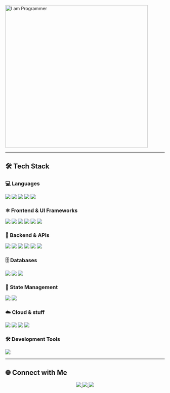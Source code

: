 <div align="left">

<p align="left">
  <img src="mario.gif" width="450" alt="I am Programmer">
</p>

---

## 🛠️ Tech Stack

### 💻 Languages
<img src="https://img.shields.io/badge/TypeScript-007ACC?style=for-the-badge&logo=typescript&logoColor=white" />
<img src="https://img.shields.io/badge/Python-3776AB?style=for-the-badge&logo=python&logoColor=white" />
<img src="https://img.shields.io/badge/Go-00ADD8?style=for-the-badge&logo=go&logoColor=white" />
<!-- <img src="https://img.shields.io/badge/Bash-4EAA25?style=for-the-badge&logo=gnu-bash&logoColor=white" /> -->
<img src="https://img.shields.io/badge/Elixir-4B275F?style=for-the-badge&logo=elixir&logoColor=white" />
<img src="https://img.shields.io/badge/Java-ED8B00?style=for-the-badge&logo=openjdk&logoColor=white" />

### ⚛️ Frontend & UI Frameworks
<img src="https://img.shields.io/badge/React-20232A?style=for-the-badge&logo=react&logoColor=61DAFB" />
<img src="https://img.shields.io/badge/React_Native-20232A?style=for-the-badge&logo=react&logoColor=61DAFB" />
<img src="https://img.shields.io/badge/Next.js-000000?style=for-the-badge&logo=nextdotjs&logoColor=white" />
<img src="https://img.shields.io/badge/Astro-0D1117?style=for-the-badge&logo=astro&logoColor=white" />
<img src="https://img.shields.io/badge/Tailwind_CSS-38B2AC?style=for-the-badge&logo=tailwind-css&logoColor=white" />
<img src="https://img.shields.io/badge/Expo-000020?style=for-the-badge&logo=expo&logoColor=white" />

### 🔧 Backend & APIs
<img src="https://img.shields.io/badge/Node.js-43853D?style=for-the-badge&logo=node.js&logoColor=white" />
<img src="https://img.shields.io/badge/Express.js-404D59?style=for-the-badge&logo=express&logoColor=white" />
<img src="https://img.shields.io/badge/FastAPI-009688?style=for-the-badge&logo=fastapi&logoColor=white" />
<img src="https://img.shields.io/badge/Phoenix-FF6600?style=for-the-badge&logo=phoenix&logoColor=white" />
<img src="https://img.shields.io/badge/Hono-E36002?style=for-the-badge&logo=hono&logoColor=white" />
<img src="https://img.shields.io/badge/Spring_Boot-F2F4F9?style=for-the-badge&logo=spring-boot" />
<!-- <img src="https://img.shields.io/badge/NestJS-E0234E?style=for-the-badge&logo=nestjs&logoColor=white" />
<img src="https://img.shields.io/badge/GraphQL-E10098?style=for-the-badge&logo=graphql&logoColor=white" /> -->

### 🗄️ Databases
<img src="https://img.shields.io/badge/PostgreSQL-316192?style=for-the-badge&logo=postgresql&logoColor=white" />
<img src="https://img.shields.io/badge/SQLite-07405E?style=for-the-badge&logo=sqlite&logoColor=white" />
<!-- <img src="https://img.shields.io/badge/MongoDB-4EA94B?style=for-the-badge&logo=mongodb&logoColor=white" /> -->
<img src="https://img.shields.io/badge/DuckDB-FFF000?style=for-the-badge&logo=duckdb&logoColor=black" />

<!-- ### 📊 Data Science & Machine Learning 
### 📊 Data Science
<img src="https://img.shields.io/badge/Pandas-150458?style=for-the-badge&logo=pandas&logoColor=white" />
<img src="https://img.shields.io/badge/NumPy-013243?style=for-the-badge&logo=numpy&logoColor=white" />
<img src="https://img.shields.io/badge/Matplotlib-11557c?style=for-the-badge&logo=matplotlib&logoColor=white" />
<img src="https://img.shields.io/badge/Seaborn-3776AB?style=for-the-badge&logo=python&logoColor=white" />
<img src="https://img.shields.io/badge/Polars-CD792C?style=for-the-badge&logo=polars&logoColor=white" />
<img src="https://img.shields.io/badge/Scikit--Learn-F7931E?style=for-the-badge&logo=scikit-learn&logoColor=white" />
<img src="https://img.shields.io/badge/PyTorch-EE4C2C?style=for-the-badge&logo=pytorch&logoColor=white" />
<img src="https://img.shields.io/badge/Shiny-75AADB?style=for-the-badge&logo=r&logoColor=white" />
<!-- <img src="https://img.shields.io/badge/Quarto-75AADB?style=for-the-badge&logo=quarto&logoColor=white" /> -->

### 🔄 State Management
<img src="https://img.shields.io/badge/Zustand-2D3748?style=for-the-badge&logo=zustand&logoColor=white" />
<img src="https://img.shields.io/badge/Redux-593D88?style=for-the-badge&logo=redux&logoColor=white" />

<!-- ### ☁️ DevOps & Infrastructure -->

### ☁️ Cloud & stuff
<img src="https://img.shields.io/badge/Docker-2496ED?style=for-the-badge&logo=docker&logoColor=white" />
<!-- <img src="https://img.shields.io/badge/Kubernetes-326CE5?style=for-the-badge&logo=kubernetes&logoColor=white" /> -->
<!-- <img src="https://img.shields.io/badge/Terraform-7B42BC?style=for-the-badge&logo=terraform&logoColor=white" /> -->
<img src="https://img.shields.io/badge/GitHub_Actions-2088FF?style=for-the-badge&logo=github-actions&logoColor=white" />
<!-- <img src="https://img.shields.io/badge/Amazon_AWS-232F3E?style=for-the-badge&logo=amazon-aws&logoColor=white" /> -->
<img src="https://img.shields.io/badge/Cloudflare-F38020?style=for-the-badge&logo=cloudflare&logoColor=white" />
<img src="https://img.shields.io/badge/Nginx-009639?style=for-the-badge&logo=nginx&logoColor=white" />

<!-- ### 🧪 Testing & Message Queues
<img src="https://img.shields.io/badge/Jest-C21325?style=for-the-badge&logo=jest&logoColor=white" />
<img src="https://img.shields.io/badge/Cypress-17202C?style=for-the-badge&logo=cypress&logoColor=white" />
<img src="https://img.shields.io/badge/RabbitMQ-FF6600?style=for-the-badge&logo=rabbitmq&logoColor=white" />
<img src="https://img.shields.io/badge/Apache_Kafka-231F20?style=for-the-badge&logo=apache-kafka&logoColor=white" /> -->

### 🛠️ Development Tools
<img src="https://img.shields.io/badge/NeoVim-57A143?style=for-the-badge&logo=neovim&logoColor=white" />

---

## 🌐 Connect with Me

<div align="center">
  <a href="mailto:prashanttbhardwajj@gmail.com">
    <img src="https://img.shields.io/badge/Gmail-333333?style=for-the-badge&logo=gmail&logoColor=red" />
  </a>
  <a href="https://www.linkedin.com/in/prashant-bhardwaj-20/" target="_blank">
    <img src="https://img.shields.io/badge/LinkedIn-0077B5?style=for-the-badge&logo=linkedin&logoColor=white" />
  </a>
  <a href="https://twitter.com/BigSamosa20" target="_blank">
    <img src="https://img.shields.io/badge/Twitter-%231DA1F2.svg?style=for-the-badge&logo=Twitter&logoColor=white" />
  </a>
</div>

